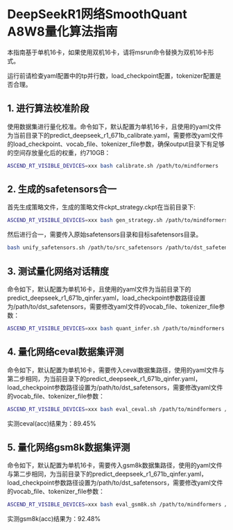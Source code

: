 # DeepSeekR1网络SmoothQuant A8W8量化算法指南

本指南基于单机16卡，如果使用双机16卡，请将msrun命令替换为双机16卡形式。

运行前请检查yaml配置中的tp并行数，load_checkpoint配置，tokenizer配置是否合理。

## 1. 进行算法校准阶段

使用数据集进行量化校准。命令如下，默认配置为单机16卡，且使用的yaml文件为当前目录下的predict_deepseek_r1_671b_calibrate.yaml，需要修改yaml文件的load_checkpoint、vocab_file、tokenizer_file参数，确保output目录下有足够的空间存放量化后的权重，约710GB：

```bash
ASCEND_RT_VISIBLE_DEVICES=xxx bash calibrate.sh /path/to/mindformers
```

## 2. 生成的safetensors合一

首先生成策略文件，生成的策略文件ckpt_strategy.ckpt在当前目录下:

```bash
ASCEND_RT_VISIBLE_DEVICES=xxx bash gen_strategy.sh /path/to/mindformers
```

然后进行合一，需要传入原始safetensors目录和目标safetensors目录。

```bash
bash unify_safetensors.sh /path/to/src_safetensors /path/to/dst_safetensors
```

## 3. 测试量化网络对话精度

命令如下，默认配置为单机16卡，且使用的yaml文件为当前目录下的predict_deepseek_r1_671b_qinfer.yaml，load_checkpoint参数路径设置为/path/to/dst_safetensors，需要修改yaml文件的vocab_file、tokenizer_file参数：

```bash
ASCEND_RT_VISIBLE_DEVICES=xxx bash quant_infer.sh /path/to/mindformers
```

## 4. 量化网络ceval数据集评测

命令如下，默认配置为单机16卡，需要传入ceval数据集路径，使用的yaml文件与第二步相同，为当前目录下的predict_deepseek_r1_671b_qinfer.yaml，load_checkpoint参数路径设置为/path/to/dst_safetensors，需要修改yaml文件的vocab_file、tokenizer_file参数：

```bash
ASCEND_RT_VISIBLE_DEVICES=xxx bash eval_ceval.sh /path/to/mindformers /path/to/ceval_dataset_path
```

实测ceval(acc)结果为：89.45%

## 5. 量化网络gsm8k数据集评测

命令如下，默认配置为单机16卡，需要传入gsm8k数据集路径，使用的yaml文件与第二步相同，为当前目录下的predict_deepseek_r1_671b_qinfer.yaml，load_checkpoint参数路径设置为/path/to/dst_safetensors，需要修改yaml文件的vocab_file、tokenizer_file参数：

```bash
ASCEND_RT_VISIBLE_DEVICES=xxx bash eval_gsm8k.sh /path/to/mindformers /path/to/ceval_dataset_path
```

实测gsm8k(acc)结果为：92.48%
